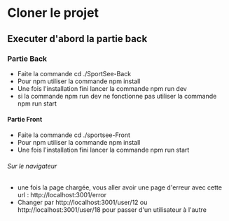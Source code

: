 # Cloner le projet

## Executer d'abord la partie back

### Partie Back

- Faite la commande cd ./SportSee-Back
- Pour npm utiliser la commande npm install
- Une fois l'installation fini lancer la commande npm run dev
- si la commande npm run dev ne fonctionne pas utiliser la commande npm run start

#### Partie Front

- Faite la commande cd ./sportsee-Front
- Pour npm utiliser la commande npm install
- Une fois l'installation fini lancer la commande npm run start


###### Sur le navigateur

- une fois la page chargée, vous aller avoir une page d'erreur avec cette url : http://localhost:3001/error
- Changer par http://localhost:3001/user/12 ou http://localhost:3001/user/18 pour passer d'un utilisateur à l'autre
